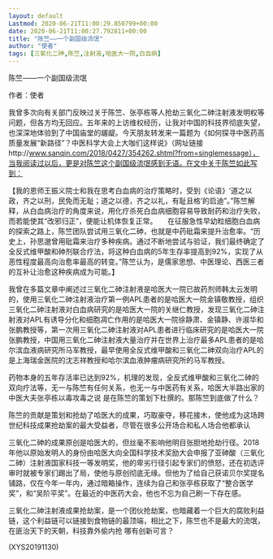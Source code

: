 ```yaml
---
layout: default
Lastmod: 2020-06-21T11:00:29.850799+00:00
date: 2020-06-21T11:00:27.792811+00:00
title: "陈竺——一个副国级流氓"
author: "使者"
tags: [三氧化二砷,陈竺,注射液,哈医大一院,白血病]
---
```


陈竺——一个副国级流氓

作者：使者

我曾多次向有关部门反映过关于陈竺、张亭栋等人抢劫三氧化二砷注射液发明权等问题，但各方均无回应。五年来的上访维权经历，让我对中国的科技界彻底失望，也深深地体验到了中国庙堂的龌龊。今天朋友转发来一篇题为《如何探寻中医药高质量发展“新路径”？中医科学大会上大咖们这样说》（网址链接http://www.sanqin.com/2018/0427/354262.shtml?from=singlemessage），当我阅读过以后，更是对陈竺这个副国级流氓感到无语。在文中关于陈竺如此写到：

【我的恩师王振义院士和我在思考白血病的治疗策略时，受到《论语》‘道之以政，齐之以刑，民免而无耻；道之以德，齐之以礼，有耻且格’的启迪”。”陈竺解释，从白血病治疗的角度来说，用化疗杀死白血病细胞容易导致耐药和治疗失败，而若能使其“改邪归正”，便能让机体恢复正常。　　在征服急性早幼粒细胞白血病的探索之路上，陈竺团队尝试用三氧化二砷，也就是中药砒霜来提升治愈率。“历史上，孙思邈曾用砒霜来治疗多种疾病。通过不断地尝试与验证，我们最终确定了全反式维甲酸和砷剂联合疗法，将这种白血病的5年生存率提高到92%，实现了从恶性程度最高向治愈率最高的转变。”陈竺认为，是儒家思想、中医理论、西医三者的互补让治愈这种疾病成为可能。】

我曾在多篇文章中阐述过三氧化二砷注射液是哈医大一院已故药剂师韩太云发明的，使用三氧化二砷注射液治疗第一例APL患者的是哈医大一院金镇敬教授，组织三氧化二砷注射液对白血病研究的是哈医大一院的关继仁教授，发现三氧化二砷注射液对APL有诱导分化和细胞凋亡作用的是哈医大一院徐静肃、金镇静、许淑华和张鹏教授等，第一次用三氧化二砷注射液对APL患者进行临床研究的是哈医大一院张鹏教授，中国用三氧化二砷注射液大量治疗并在世界上治疗最多APL患者的是哈尔滨血液病研究所马军教授，最早使用全反式维甲酸和三氧化二砷双向治疗APL的是上海瑞金医院的沈志祥教授和哈尔滨血液肿瘤病研究所的马军教授。

药物本身的五年存活率已达到92%，机理的发现，全反式维甲酸和三氧化二砷的双向疗法等，无一与陈竺有任何关系，也无一与中医药有关系，哈医大半路出家的中医大夫张亭栋以毒攻毒之说 是在陈竺的策划下杜撰的。那陈竺到底做了什么？

陈竺的贡献是策划和抢劫了哈医大的成果，巧取豪夺，移花接木，使他成为这场跨世纪科技成果抢劫案的最大受益者，尽管在很多公开场合和私人场合他都承认

三氧化二砷的成果原创是哈医大的，但丝毫不影响他明目张胆地抢劫行径。2018年他以原始发明人的身份由哈医大向全国科学技术奖励大会申报了亚砷酸（三氧化二砷）注射液国家科技一等发明奖，他的卑劣行径引起专家们的愤怒，还在初选评审时就被专家们踢出了局，使他与原创彻底无缘。但他为了给自己获诺贝尔奖提名铺路，仅在今年一年内，通过暗箱操作，连续为自己和张亭栋获取了“整合医学奖”，和“吴阶平奖”。在最近的中医药大会，他也不忘为自己刷一下存在感。

三氧化二砷注射液成果抢劫案，是一个团伙抢劫案，也暗藏着一个巨大的腐败利益链，这个利益链可以链接到食物链的最顶端，相比之下，陈竺也不是最大的流氓，在匪治天下的天朝，科技靠外偷内抢 哪有创新可言？

(XYS20191130)

